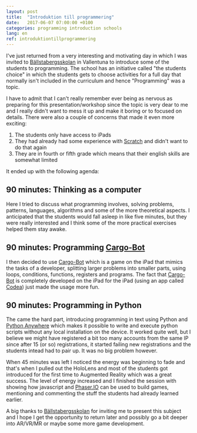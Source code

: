 ```yaml
---
layout: post
title:  "Introduktion till programmering"
date:   2017-06-07 07:00:00 +0100
categories: programming introduction schools
lang: en
ref: introduktiontillprogrammering
---
```

I've just returned from a very interesting and motivating day in which I was invited to [Bällstabergsskolan] in Vallentuna to introduce some of the students to programming. The school has an initiative called "the students choice" in which the students gets to choose activities for a full day that normally isn't included in the curriculum and hence "Programming" was a topic.

I have to admit that I can't really remember ever being as nervous as preparing for this presentation/workshop since the topic is very dear to me and I really didn't want to mess it up and make it boring or to focused on details. There were also a couple of concerns that made it even more exciting:

1. The students only have access to iPads
2. They had already had some experience with [Scratch] and didn't want to do that again
3. They are in fourth or fifth grade which means that their english skills are somewhat limited

It ended up with the following agenda:

90 minutes: Thinking as a computer
---
Here I tried to discuss what programming involves, solving problems, patterns, languages, algorithms and some of the more theoretical aspects. I anticipated that the students would fall asleep in like five minutes, but they were really interested and I think some of the more practical exercises helped them stay awake.

90 minutes: Programming [Cargo-Bot]
---
I then decided to use [Cargo-Bot] which is a game on the iPad that mimics the tasks of a developer, splitting larger problems into smaller parts, using loops, conditions, functions, registers and programs. The fact that [Cargo-Bot] is completely developed on the iPad for the iPad (using an app called [Codea]) just made the usage more fun.

90 minutes: Programming in Python
---
The came the hard part, introducing programming in text using Python and [Python Anywhere] which makes it possible to write and execute python scripts without any local installation on the device. It worked quite well, but I believe we might have registered a bit too many accounts from the same IP since after 15 (or so) registrations, it started failing new registrations and the students intead had to pair up. It was no big problem however.

When 45 minutes was left I noticed the energy was beginning to fade and that's when I pulled out the HoloLens and most of the students got introduced for the first time to Augmented Reality which was a great success. The level of energy increased and I finished the session with showing how javascript and [Phaser.IO] can be used to build games, mentioning and commenting the stuff the students had already learned earlier.

A big thanks to [Bällstabergsskolan] for inviting me to present this subject and I hope I get the opportunity to return later and possibly go a bit deeper into AR/VR/MR or maybe some more game development.

[Bällstabergsskolan]: http://www.vallentuna.se/sv/ballstabergsskolan/
[Cargo-Bot]: https://itunes.apple.com/us/app/cargo-bot/id519690804
[Codea]: https://itunes.apple.com/us/app/codea/id439571171
[Python Anywhere]: http://www.pythonanywhere.com
[Phaser.IO]: http://phaser.io/
[Scratch]: https://scratch.mit.edu/